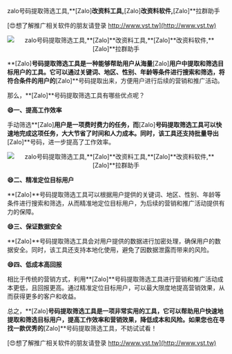 zalo号码提取筛选工具,**[Zalo]**改资料工具,**[Zalo]**改资料软件,**[Zalo]**拉群助手

[😍想了解推广相关软件的朋友请登录 http://www.vst.tw](http://www.vst.tw)

 <center><img src="https://vst.tw/MP4/tuiguang/png/2.png" alt="zalo号码提取筛选工具,**[Zalo]**改资料工具,**[Zalo]**改资料软件,**[Zalo]**拉群助手"></center>

**[Zalo]**号码提取筛选工具是一种能够帮助用户从海量**[Zalo]**用户中提取和筛选目标用户的工具。它可以通过关键词、地区、性别、年龄等条件进行搜索和筛选，将符合条件的用户的**[Zalo]**号码提取出来，方便用户进行后续的营销和推广活动。

那么，**[Zalo]**号码提取筛选工具有哪些优点呢？

**😄一、提高工作效率**

手动筛选**[Zalo]**用户是一项费时费力的任务，而**[Zalo]**号码提取筛选工具可以快速地完成这项任务，大大节省了时间和人力成本。同时，该工具还支持批量导出**[Zalo]**号码，进一步提高了工作效率。

 <center><img src="https://vst.tw/MP4/tuiguang/png/5.png" alt="zalo号码提取筛选工具,**[Zalo]**改资料工具,**[Zalo]**改资料软件,**[Zalo]**拉群助手"></center>

**😄二、精准定位目标用户**

**[Zalo]**号码提取筛选工具可以根据用户提供的关键词、地区、性别、年龄等条件进行搜索和筛选，从而精准地定位目标用户，为后续的营销和推广活动提供有力的保障。

**😄三、保证数据安全**

**[Zalo]**号码提取筛选工具会对用户提供的数据进行加密处理，确保用户的数据安全。同时，该工具还支持本地化使用，避免了因数据泄露而带来的风险。

**😄四、低成本高回报**

相比于传统的营销方式，利用**[Zalo]**号码提取筛选工具进行营销和推广活动成本更低，且回报更高。通过精准定位目标用户，可以最大限度地提高营销效果，从而获得更多的客户和收益。

总之，**[Zalo]**号码提取筛选工具是一项非常实用的工具，它可以帮助用户快速地提取和筛选目标用户，提高工作效率和营销效果，降低成本和风险。如果您也在寻找一款优秀的**[Zalo]**号码提取筛选工具，不妨试试看！

[😍想了解推广相关软件的朋友请登录 http://www.vst.tw](http://www.vst.tw)



